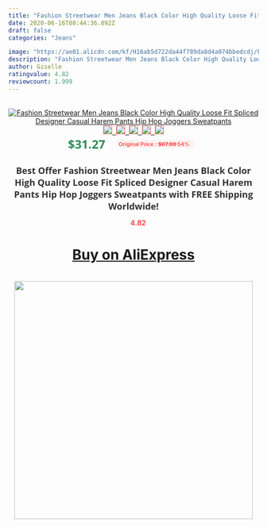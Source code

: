 ```yaml
---
title: "Fashion Streetwear Men Jeans Black Color High Quality Loose Fit Spliced Designer Casual Harem Pants Hip Hop Joggers Sweatpants"
date: 2020-06-16T08:44:36.892Z
draft: false
categories: "Jeans"

image: "https://ae01.alicdn.com/kf/H16ab5d722da44f789da8d4a074bbedcdj/Fashion-Streetwear-Men-Jeans-Black-Color-High-Quality-Loose-Fit-Spliced-Designer-Casual-Harem-Pants-Hip.jpg"
description: "Fashion Streetwear Men Jeans Black Color High Quality Loose Fit Spliced Designer Casual Harem Pants Hip Hop Joggers Sweatpants"
author: Giselle
ratingvalue: 4.82
reviewcount: 1.999
---
```

<br>
<div style="text-align: center;">
<a href="https://s.click.aliexpress.com/e/_9jsNBP" target="_blank" rel="nofollow noopener noreferrer"><img alt="Fashion Streetwear Men Jeans Black Color High Quality Loose Fit Spliced Designer Casual Harem Pants Hip Hop Joggers Sweatpants" class="magnifier-image" src="https://ae01.alicdn.com/kf/H16ab5d722da44f789da8d4a074bbedcdj/Fashion-Streetwear-Men-Jeans-Black-Color-High-Quality-Loose-Fit-Spliced-Designer-Casual-Harem-Pants-Hip.jpg_640x640.jpg">
<br>
<img style="border:1px solid salmon" src="https://ae01.alicdn.com/kf/H16ab5d722da44f789da8d4a074bbedcdj/Fashion-Streetwear-Men-Jeans-Black-Color-High-Quality-Loose-Fit-Spliced-Designer-Casual-Harem-Pants-Hip.jpg_120x120.jpg">&nbsp;&nbsp;<img style="border:1px solid salmon" src="https://ae01.alicdn.com/kf/H644e516e538b4e2c8932603d58a0b2a57/Fashion-Streetwear-Men-Jeans-Black-Color-High-Quality-Loose-Fit-Spliced-Designer-Casual-Harem-Pants-Hip.jpg_120x120.jpg">&nbsp;&nbsp;<img style="border:1px solid salmon" src="https://ae01.alicdn.com/kf/H9129982274f947c5ace050c07a33eccfz/Fashion-Streetwear-Men-Jeans-Black-Color-High-Quality-Loose-Fit-Spliced-Designer-Casual-Harem-Pants-Hip.jpg_120x120.jpg">&nbsp;&nbsp;<img style="border:1px solid salmon" src="https://ae01.alicdn.com/kf/H9a5526800df84389808e10cee3be9a86O/Fashion-Streetwear-Men-Jeans-Black-Color-High-Quality-Loose-Fit-Spliced-Designer-Casual-Harem-Pants-Hip.jpg_120x120.jpg">&nbsp;&nbsp;<img style="border:1px solid salmon" src="https://ae01.alicdn.com/kf/H34656ec3f50f48918a0b77ab0303d0956/Fashion-Streetwear-Men-Jeans-Black-Color-High-Quality-Loose-Fit-Spliced-Designer-Casual-Harem-Pants-Hip.jpg_120x120.jpg"></a></div><br0>
<div style="text-align: center;"><span style="background-color: white; border: 0px; box-sizing: border-box; color: seagreen; display: inline-block; font-family: &quot;open sans&quot; , &quot;arial&quot; , &quot;helvetica&quot; , sans-serif , &quot;heiti&quot;; font-size: 24px; font-stretch: inherit; font-weight: 700; line-height: inherit; margin: 0px 10px 0px 0px; padding: 0px; vertical-align: middle;">$31.27 </span>
<span style="background: rgb(255 , 241 , 241); border-radius: 3px; border: 0px; box-sizing: border-box; color: #ff4747; display: inline-block; font-family: inherit; font-size: 12px; font-stretch: inherit; font-style: inherit; font-variant: inherit; font-weight: 600; line-height: inherit; margin: 0px; padding: 2px 5px; transform: scale(0.9); vertical-align: middle;">Original Price : <b style="text-decoration: line-through;">$67.98 </b> 54%&nbsp;&nbsp;</span></div>
<h1 style="color: #333333; display: inline-block; font-family: &quot;open sans&quot; , &quot;arial&quot; , &quot;helvetica&quot; , sans-serif , &quot;heiti&quot;; font-size: 18px; font-stretch: inherit; font-weight: 700; text-align: center;">Best Offer Fashion Streetwear Men Jeans Black Color High Quality Loose Fit Spliced Designer Casual Harem Pants Hip Hop Joggers Sweatpants with FREE Shipping Worldwide!</h1>
<div style="color: #ff4747; text-align: center;">
<img src="https://4.bp.blogspot.com/-M0ZcTcb-5uY/XleCXlxnR4I/AAAAAAAAAEc/OrjgMkXV1oMQFaCRZj5HQwOCBcu3w1FegCPcBGAYYCw/s1600/star.png" style="height: 15px;">&nbsp;<b>4.82</b></div>
<div class="button_cont" align="center"><a class="buynow_a" href="https://s.click.aliexpress.com/e/_9jsNBP" target="_blank" rel="nofollow noopener noreferrer"><H1>Buy on AliExpress</H1></a></div><br>
<div class="separator" style="clear: both; text-align: center;">
<img src="https://lh3.googleusercontent.com/-pTy5HemUv9M/XlePHvY0dAI/AAAAAAAAAE4/0nX5iRUoIWY8eMW9Dpxeirr157OZliDIgCLcBGAsYHQ/s1600/badge.gif" width="480">
</div>
